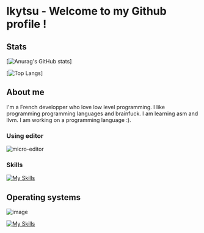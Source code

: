 # Ikytsu - Welcome to my Github profile !

## Stats
[![Anurag's GitHub stats](https://github-readme-stats.vercel.app/api?username=Ikytsu&theme=tokyonight)]

[![Top Langs](https://github-readme-stats.vercel.app/api/top-langs/?username=Ikytsu&layout=compact&theme=tokyonight)]

## About me

I'm a French developper who love low level programming.
I like programming programming languages and brainfuck.
I am learning asm and llvm.
I am working on a programming language :).

### Using editor

![micro-editor](https://github.com/Ikytsu/Ikytsu/assets/155775453/aee24e6f-c66e-4be3-bae1-e1912c8bc13d)

### Skills
[![My Skills](https://skillicons.dev/icons?i=c,cpp,cs,python,java,lua,unity,blender&theme=dark)](https://skillicons.dev)

## Operating systems
![image](https://github.com/Ikytsu/Ikytsu/assets/155775453/b255d099-4725-445b-ab3d-1390999d95f8)

[![My Skills](https://skillicons.dev/icons?i=linux&theme=dark)](https://skillicons.dev)
